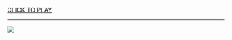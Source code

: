
<a href="https://premium76.site?title=unblocked_games_6x_bitlife&ref=13M">CLICK TO PLAY</a></h3>
<hr>

<a href="https://premium76.site?title=unblocked_games_6x_bitlife&ref=13M"><img src="https://clearcache.store/games.png"></a>



